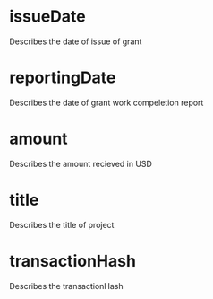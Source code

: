 # issueDate

Describes the date of issue of grant

# reportingDate

Describes the date of grant work compeletion report

# amount

Describes the amount recieved in USD

# title

Describes the title of project

# transactionHash

Describes the transactionHash
